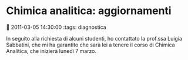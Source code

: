 Chimica analitica: aggiornamenti
================================

:date:  2011-03-05 14:30:00
:tags: diagnostica

In seguito alla richiesta di alcuni studenti, ho contattato la prof.ssa Luigia Sabbatini, che mi ha garantito che sarà lei a tenere il corso di Chimica Analitica, che inizierà lunedì 7 marzo.
